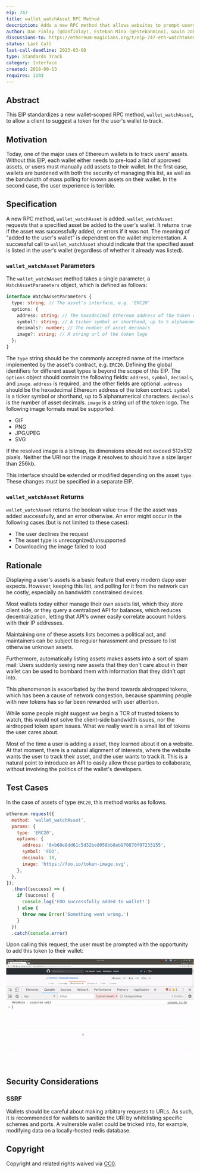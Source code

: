 ```yaml
---
eip: 747
title: wallet_watchAsset RPC Method
description: Adds a new RPC method that allows websites to prompt users to watch an asset
author: Dan Finlay (@danfinlay), Esteban Mino (@estebanmino), Gavin John (@Pandapip1)
discussions-to: https://ethereum-magicians.org/t/eip-747-eth-watchtoken/1048
status: Last Call
last-call-deadline: 2023-03-08
type: Standards Track
category: Interface
created: 2018-08-13
requires: 1193
---
```


## Abstract

This EIP standardizes a new wallet-scoped RPC method, `wallet_watchAsset`, to allow a client to suggest a token for the user's wallet to track.

## Motivation

Today, one of the major uses of Ethereum wallets is to track users' assets.
Without this EIP, each wallet either needs to pre-load a list of approved assets, or users must manually add assets to their wallet.
In the first case, wallets are burdened with both the security of managing this list, as well as the bandwidth of mass polling for known assets on their wallet.
In the second case, the user experience is terrible.

## Specification

A new RPC method, `wallet_watchAsset` is added. `wallet_watchAsset` requests that a specified asset be added to the user's wallet. It returns `true` if the asset was successfully added, or errors if it was not. The meaning of "added to the user's wallet" is dependent on the wallet implementation. A successful call to `wallet_watchAsset` should indicate that the specified asset is listed in the user's wallet (regardless of whether it already was listed).

### `wallet_watchAsset` Parameters

The `wallet_watchAsset` method takes a single parameter, a `WatchAssetParameters` object, which is defined as follows:

```typescript
interface WatchAssetParameters {
  type: string; // The asset's interface, e.g. 'ERC20'
  options: {
    address: string; // The hexadecimal Ethereum address of the token contract
    symbol?: string; // A ticker symbol or shorthand, up to 5 alphanumerical characters
    decimals?: number; // The number of asset decimals
    image?: string; // A string url of the token logo
  };
}
```

The `type` string should be the commonly accepted name of the interface implemented by the asset's contract, e.g. `ERC20`. Defining the global identifiers for different asset types is beyond the scope of this EIP. The `options` object should contain the following fields: `address`, `symbol`, `decimals`, and `image`. `address` is required, and the other fields are optional. `address` should be the hexadecimal Ethereum address of the token contract. `symbol` is a ticker symbol or shorthand, up to 5 alphanumerical characters. `decimals` is the number of asset decimals. `image` is a string url of the token logo. The following image formats must be supported:

- GIF
- PNG
- JPG/JPEG
- SVG

If the resolved image is a bitmap, its dimensions should not exceed 512x512 pixels. Neither the URI nor the image it resolves to should have a size larger than 256kb.

This interface should be extended or modified depending on the asset `type`. These changes must be specified in a separate EIP.

### `wallet_watchAsset` Returns

`wallet_watchAsset` returns the boolean value `true` if the the asset was added successfully, and an error otherwise. An error might occur in the following cases (but is not limited to these cases):

- The user declines the request
- The asset type is unrecognized/unsupported
- Downloading the image failed to load

## Rationale

Displaying a user's assets is a basic feature that every modern dapp user expects. However, keeping this list, and polling for it from the network can be costly, especially on bandwidth constrained devices.

Most wallets today either manage their own assets list, which they store client side, or they query a centralized API for balances, which reduces decentralization, letting that API's owner easily correlate account holders with their IP addresses.

Maintaining one of these assets lists becomes a political act, and maintainers can be subject to regular harassment and pressure to list otherwise unknown assets.

Furthermore, automatically listing assets makes assets into a sort of spam mail: Users suddenly seeing new assets that they don't care about in their wallet can be used to bombard them with information that they didn't opt into.

This phenomenon is exacerbated by the trend towards airdropped tokens, which has been a cause of network congestion, because spamming people with new tokens has so far been rewarded with user attention.

While some people might suggest we begin a TCR of trusted tokens to watch, this would not solve the client-side bandwidth issues, nor the airdropped token spam issues. What we really want is a small list of tokens the user cares about.

Most of the time a user is adding a asset, they learned about it on a website. At that moment, there is a natural alignment of interests, where the website wants the user to track their asset, and the user wants to track it. This is a natural point to introduce an API to easily allow these parties to collaborate, without involving the politics of the wallet's developers.

## Test Cases

In the case of assets of type `ERC20`, this method works as follows.

```javascript
ethereum.request({
  method: 'wallet_watchAsset',
  params: {
    type: 'ERC20',
    options: {
      address: '0xb60e8dd61c5d32be8058bb8eb970870f07233155',
      symbol: 'FOO',
      decimals: 18,
      image: 'https://foo.io/token-image.svg',
    },
  },
});
  .then((success) => {
    if (success) {
      console.log('FOO successfully added to wallet!')
    } else {
      throw new Error('Something went wrong.')
    }
  })
  .catch(console.error)
```

Upon calling this request, the user must be prompted with the opportunity to add this token to their wallet:

![add-token-prompt 1](../assets/eip-747/add-token-prompt.gif)

## Security Considerations

### SSRF

Wallets should be careful about making arbitrary requests to URLs. As such, it is recommended for wallets to sanitize the URI by whitelisting specific schemes and ports. A vulnerable wallet could be tricked into, for example, modifying data on a locally-hosted redis database.

## Copyright

Copyright and related rights waived via [CC0](../LICENSE.md).
